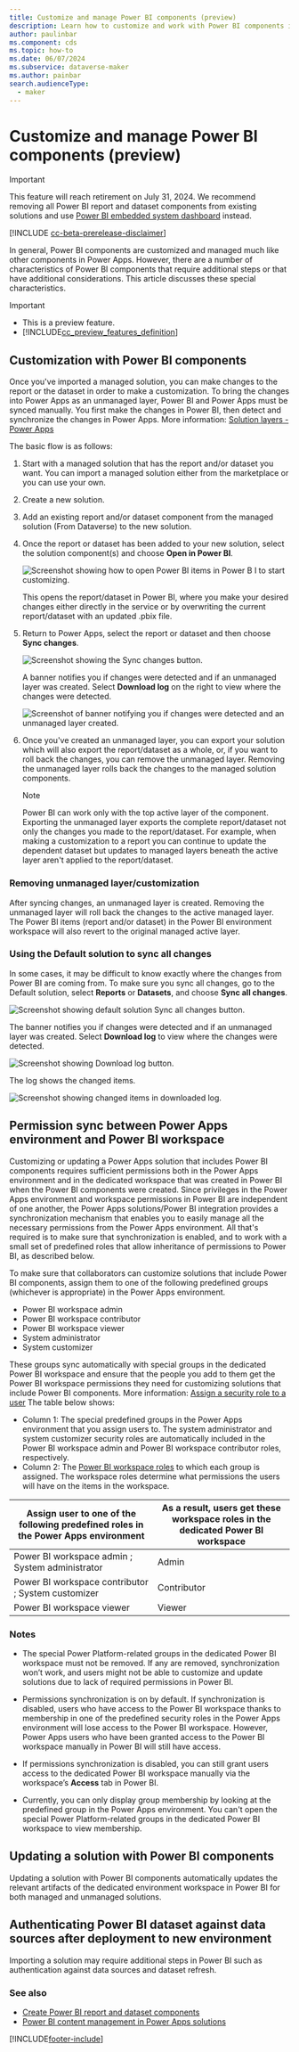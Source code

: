 ```yaml
---
title: Customize and manage Power BI components (preview)
description: Learn how to customize and work with Power BI components in Power Apps solutions.
author: paulinbar
ms.component: cds
ms.topic: how-to
ms.date: 06/07/2024
ms.subservice: dataverse-maker
ms.author: painbar
search.audienceType: 
  - maker
---
```

# Customize and manage Power BI components (preview)

> [!IMPORTANT]
> This feature will reach retirement on July 31, 2024. We recommend removing all Power BI report and dataset components from existing solutions and use [Power BI embedded system dashboard](./create-edit-powerbi-embedded-page.md) instead.

[!INCLUDE [cc-beta-prerelease-disclaimer](../../includes/cc-beta-prerelease-disclaimer.md)]

In general, Power BI components are customized and managed much like other components in Power Apps. However, there are a number of characteristics of Power BI components that require additional steps or that have additional considerations. This article discusses these special characteristics.

> [!IMPORTANT]
> - This is a preview feature.
> - [!INCLUDE[cc_preview_features_definition](../../includes/cc-preview-features-definition.md)]

## Customization with Power BI components

Once you've imported a managed solution, you can make changes to the report or the dataset in order to make a customization. To bring the changes into Power Apps as an unmanaged layer, Power BI and Power Apps must be synced manually. You first make the changes in Power BI, then detect and synchronize the changes in Power Apps. More information: [Solution layers - Power Apps](../data-platform/solution-layers.md)

The basic flow is as follows:

1. Start with a managed solution that has the report and/or dataset you want. You can import a managed solution either from the marketplace or you can use your own.

1. Create a new solution.

1. Add an existing report and/or dataset component from the managed solution (From Dataverse) to the new solution.

1. Once the report or dataset has been added to your new solution, select the solution  component(s) and choose **Open in Power BI**.

    ![Screenshot showing how to open Power BI items in Power B I to start customizing.](./media/customize-manage-powerbi-components/open-power-bi-start-customizing.png)
    
    This opens the report/dataset in Power BI, where you make your desired changes either directly in the service or by overwriting the current report/dataset with an updated .pbix file.

1. Return to Power Apps, select the report or dataset and then choose **Sync changes**. 

    ![Screenshot showing the Sync changes button.](./media/customize-manage-powerbi-components/sync-changes.png)

    A banner notifies you if changes were detected and if an unmanaged layer was created. Select **Download log** on the right to view where the changes were detected.

    ![Screenshot of banner notifying you if changes were detected and an unmanaged layer created.](./media/customize-manage-powerbi-components/banner-change-unmanaged-layer-detection.png)

1. Once you've created an unmanaged layer, you can export your solution which will also export the report/dataset as a whole, or, if you want to roll back the changes, you can remove the unmanaged layer. Removing the unmanaged layer rolls back the changes to the managed solution components.

    > [!NOTE]
    > Power BI can work only with the top active layer of the component. Exporting the unmanaged layer exports the complete report/dataset not only the changes you made to the report/dataset. For example, when making a customization to a report you can continue to update the dependent dataset but updates to managed layers beneath the active layer aren't applied to the report/dataset.  

### Removing unmanaged layer/customization 

After syncing changes, an unmanaged layer is created. Removing the unmanaged layer will roll back the changes to the active managed layer. The Power BI items (report and/or dataset) in the Power BI environment workspace will also revert to the original managed active layer. 

### Using the Default solution to sync all changes

In some cases, it may be difficult to know exactly where the changes from Power BI are coming from. To make sure you sync all changes, go to the Default solution, select **Reports** or **Datasets**, and choose **Sync all changes**.

![Screenshot showing default solution Sync all changes button.](./media/customize-manage-powerbi-components/sync-all-changes.png)

The banner notifies you if changes were detected and if an unmanaged layer was created. Select **Download log** to view where the changes were detected.

![Screenshot showing Download log button.](./media/customize-manage-powerbi-components/download-log.png)

The log shows the changed items.

![Screenshot showing changed items in downloaded log.](./media/customize-manage-powerbi-components/changed-items-log.png)

## Permission sync between Power Apps environment and Power BI workspace

Customizing or updating a Power Apps solution that includes Power BI components requires sufficient permissions both in the Power Apps environment and in the dedicated workspace that was created in Power BI when the Power BI components were created. Since privileges in the Power Apps environment and workspace permissions in Power BI are independent of one another, the Power Apps solutions/Power BI integration provides a synchronization mechanism that enables you to easily manage all the necessary permissions from the Power Apps environment. All that's required is to make sure that synchronization is enabled, and to work with a small set of predefined roles that allow inheritance of permissions to Power BI, as described below.  

To make sure that collaborators can customize solutions that include Power BI components, assign them to one of the following predefined groups (whichever is appropriate) in the Power Apps environment.

* Power BI workspace admin
* Power BI workspace contributor
* Power BI workspace viewer
* System administrator
* System customizer 

These groups sync automatically with special groups in the dedicated Power BI workspace and ensure that the people you add to them get the Power BI workspace permissions they need for customizing solutions that include Power BI components. More information: [Assign a security role to a user](/power-platform/admin/assign-security-roles)
The table below shows:

* Column 1: The special predefined groups in the Power Apps environment that you assign users to. The system administrator and system customizer security roles are automatically included in the Power BI workspace admin and Power BI workspace contributor roles, respectively.
* Column 2: The [Power BI workspace roles](/power-bi/collaborate-share/service-roles-new-workspaces) to which each group is assigned. The workspace roles determine what permissions the users will have on the items in the workspace.

|Assign user to one of the following predefined roles in the Power Apps environment   |As a result, users get these workspace roles in the dedicated Power BI workspace     |
|---------|---------|
|Power BI workspace admin ; System administrator      |Admin        |
|Power BI workspace contributor ; System customizer      |Contributor         |
|Power BI workspace viewer     |Viewer         |

### Notes 

* The special Power Platform-related groups in the dedicated Power BI workspace must not be removed. If any are removed, synchronization won’t work, and users might not be able to customize and update solutions due to lack of required permissions in Power BI.

* Permissions synchronization is on by default. If synchronization is disabled, users who have access to the Power BI workspace thanks to membership in one of the predefined security roles in the Power Apps environment will lose access to the Power BI workspace. However, Power Apps users who have been granted access to the Power BI workspace manually in Power BI will still have access.

* If permissions synchronization is disabled, you can still grant users access to the dedicated Power BI workspace manually via the workspace’s **Access** tab in Power BI.

* Currently, you can only display group membership by looking at the predefined group in the Power Apps environment. You can't open the special Power Platform-related groups in the dedicated Power BI workspace to view membership. 

## Updating a solution with Power BI components

Updating a solution with Power BI components automatically updates the relevant artifacts of the dedicated environment workspace in Power BI for both managed and unmanaged solutions.

## Authenticating Power BI dataset against data sources after deployment to new environment

Importing a solution may require additional steps in Power BI such as authentication against data sources and dataset refresh.

### See also

* [Create Power BI report and dataset components](./create-edit-powerbi-report-dataset-components.md)
* [Power BI content management in Power Apps solutions](./power-bi-content-management-power-apps-solutions.md)

[!INCLUDE[footer-include](../../includes/footer-banner.md)]
